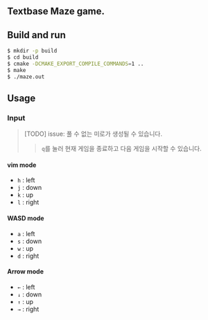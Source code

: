 ## Textbase Maze game.

## Build and run
```sh
$ mkdir -p build
$ cd build
$ cmake -DCMAKE_EXPORT_COMPILE_COMMANDS=1 ..
$ make
$ ./maze.out
```
## Usage

### Input
> [TODO] issue: 풀 수 없는 미로가 생성될 수 있습니다.
>> `q`를 눌러 현재 게임을 종료하고 다음 게임을 시작할 수 있습니다.

#### vim mode
- `h` : left
- `j` : down
- `k` : up
- `l` : right

#### WASD mode
- `a` : left
- `s` : down
- `w` : up
- `d` : right

#### Arrow mode
- `←` : left
- `↓` : down
- `↑` : up
- `→` : right

